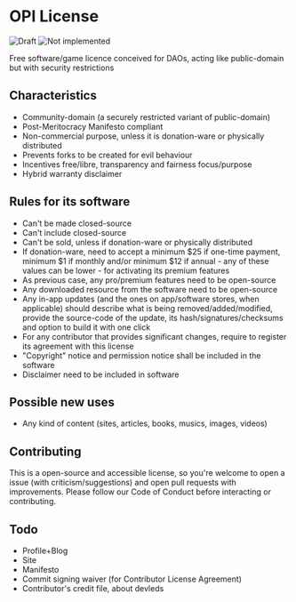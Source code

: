 # OPI License

![Draft](https://img.shields.io/badge/Draft-In%20progress-yellow.svg) ![Not implemented](https://img.shields.io/badge/Status-Not%20implemented-red.svg)

Free software/game licence conceived for DAOs, acting like public-domain but with security restrictions

## Characteristics

- Community-domain (a securely restricted variant of public-domain)
- Post-Meritocracy Manifesto compliant
- Non-commercial purpose, unless it is donation-ware or physically distributed
- Prevents forks to be created for evil behaviour
- Incentives free/libre, transparency and fairness focus/purpose
- Hybrid warranty disclaimer

## Rules for its software

- Can't be made closed-source
- Can't include closed-source
- Can't be sold, unless if donation-ware or physically distributed
- If donation-ware, need to accept a minimum $25 if one-time payment, minimum $1 if monthly and/or minimum $12 if annual - any of these values can be lower - for activating its premium features
- As previous case, any pro/premium features need to be open-source
- Any downloaded resource from the software need to be open-source
- Any in-app updates (and the ones on app/software stores, when applicable) should describe what is being removed/added/modified, provide the source-code of the update, its hash/signatures/checksums and option to build it with one click
- For any contributor that provides significant changes, require to register its agreement with this license
- "Copyright" notice and permission notice shall be included in the software
- Disclaimer need to be included in software

## Possible new uses

- Any kind of content (sites, articles, books, musics, images, videos)

## Contributing

This is a open-source and accessible license, so you're welcome to open a issue (with criticism/suggestions) and open pull requests with improvements.
Please follow our Code of Conduct before interacting or contributing.

## Todo

- Profile+Blog
- Site
- Manifesto
- Commit signing waiver (for Contributor License Agreement)
- Contributor's credit file, about devleds